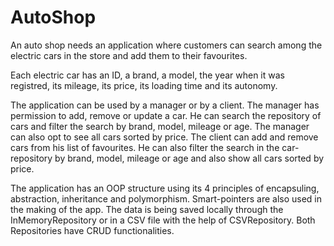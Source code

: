 # AutoShop

An auto shop needs an application where customers can search among the electric cars in the store and add them to their favourites.

Each electric car has an ID, a brand, a model, the year when it was registred, its mileage, its price, its loading time and its autonomy. 

The application can be used by a manager or by a client. The manager has permission to add, remove or update a car. He can search the repository of cars
and filter the search by brand, model, mileage or age. The manager can also opt to see all cars sorted by price. The client can add and remove cars from his
list of favourites. He can also filter the search in the car-repository by brand, model, mileage or age and also show all cars sorted by price.

The application has an OOP structure using its 4 principles of encapsuling, abstraction, inheritance and polymorphism. Smart-pointers are also used in 
the making of the app. The data is being saved locally through the InMemoryRepository or in a CSV file with the help of CSVRepository. Both Repositories have
CRUD functionalities.
